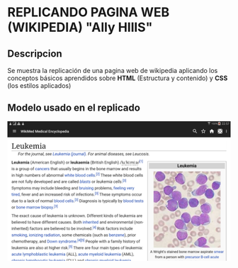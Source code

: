 # REPLICANDO PAGINA WEB (WIKIPEDIA) "Ally HIllS"
## Descripcion
Se muestra la replicación de una pagina web de wikipedia aplicando los conceptos básicos  aprendidos sobre **HTML** (Estructura y contenido) y **CSS** (los estilos aplicados)
## Modelo usado en el replicado
![pagina a replicar](https://github.com/MariacristinaOrtiz/Replicando-pagina-web/blob/master/assets/img/imagen%20wikipedia.png)
